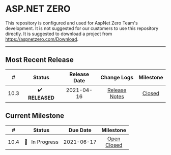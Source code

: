 # ASP.NET ZERO

This repository is configured and used for AspNet Zero Team's development. 
It is not suggested for our customers to use this repository directly. It is suggested to download a project from https://aspnetzero.com/Download.

____________

## Most Recent Release

|  #   |     Status     |  Release Date  |                         Change Logs                          |                          Milestone                           |
| :--: | :------------: | :--------: | :----------------------------------------------------------: | :----------------------------------------------------------: |
| 10.3 | ✔️ &thinsp; **RELEASED** | 2021-04-16 | [Release Notes](https://docs.aspnetzero.com/en/common/latest/Change-Logs) | [Closed](https://github.com/aspnetzero/aspnet-zero-core/milestone/84?closed=1) |

## Current Milestone
|  #   |    Status     |  Due Date  |                          Milestone                           |
| :--: | :-----------: | :--------: | :----------------------------------------------------------: |
| 10.4  | 🚧 &thinsp; In Progress | 2021-06-17 | [Open](https://github.com/aspnetzero/aspnet-zero-core/milestone/88)<br>[Closed](https://github.com/aspnetzero/aspnet-zero-core/milestone/88?closed=1) |

